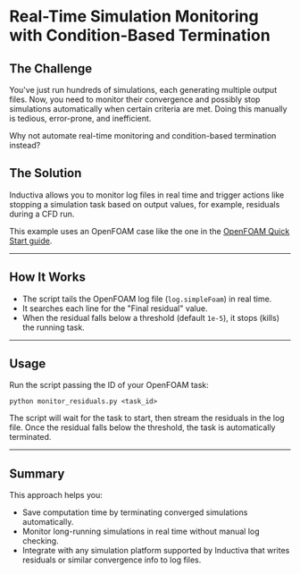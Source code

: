 # Real-Time Simulation Monitoring with Condition-Based Termination

## The Challenge

You've just run hundreds of simulations, each generating multiple output files. Now, you need to monitor their convergence and possibly stop simulations automatically when certain criteria are met. Doing this manually is tedious, error-prone, and inefficient.

Why not automate real-time monitoring and condition-based termination instead?

## The Solution

Inductiva allows you to monitor log files in real time and trigger actions like stopping a simulation task based on output values, for example, residuals during a CFD run.

This example uses an OpenFOAM case like the one in the [OpenFOAM Quick Start guide](https://inductiva.ai/guides/openfoam/quick-start).

---

## How It Works

- The script tails the OpenFOAM log file (`log.simpleFoam`) in real time.
- It searches each line for the "Final residual" value.
- When the residual falls below a threshold (default `1e-5`), it stops (kills) the running task.

---

## Usage

Run the script passing the ID of your OpenFOAM task:

```python monitor_residuals.py <task_id>```

The script will wait for the task to start, then stream the residuals in the log file. Once the residual falls below the threshold, the task is automatically terminated.

---

## Summary

This approach helps you:

- Save computation time by terminating converged simulations automatically.
- Monitor long-running simulations in real time without manual log checking.
- Integrate with any simulation platform supported by Inductiva that writes residuals or similar convergence info to log files.

